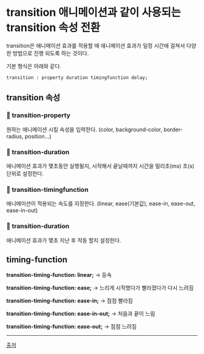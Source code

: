# transition 애니메이션과 같이 사용되는 transition 속성 전환

transition은 애니메이션 효과를 적용할 때 애니메이션 효과가 일정 시간에 걸쳐서 다양한 방법으로 진행 되도록 하는 것이다.

기본 형식은 아래와 같다.

```
transition : property duration timingfunction delay;
```

## transition 속성

### 📍 transition-property

원하는 애니메이션 시킬 속성을 입력한다. (color, background-color, border-radius, position...)

### 📍 transition-duration

애니메이션 효과가 몇초동안 실행될지, 시작해서 끝날때까지 시간을 밀리초(ms) 초(s) 단위로 설정한다.

### 📍 transition-timingfunction

애니메이션이 적용되는 속도를 지정한다. (linear, ease(기본값), ease-in, ease-out, ease-in-out)

### 📍 transition-duration

애니메이션 효과가 몇초 지난 후 작동 할지 설정한다.

## timing-function

**transition-timing-function: linear;** -> 등속

**transition-timing-function: ease;** -> 느리게 시작했다가 빨라졌다가 다시 느려짐

**transition-timing-function: ease-in;** -> 점점 빨라짐

**transition-timing-function: ease-in-out;** -> 처음과 끝이 느림

**transition-timing-function: ease-out;** -> 점점 느려짐

---

[출저](https://carina16.tistory.com/50)
